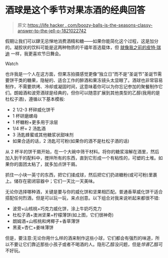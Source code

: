 # 酒球是这个季节对果冻酒的经典回答

> 原文:[https://life hacker . com/boozy-balls-is-the-seasons-classy-answer-to-the-jell-o-1821022742](https://lifehacker.com/boozy-balls-are-the-seasons-classy-answer-to-the-jell-o-1821022742)

假期让我们可以肆无忌惮地消费酒精和糖——如果你能简化这个过程，这是加分的。凝胶状的饮料可能是这两种物质的千禧年首选载体，但 [就像我之前的皮特·瑞迪](http://www.nbc.com/saturday-night-live/video/nprs-delicious-dish-schweddy-balls/3505994?snl=1) 一样，我更喜欢节日舞会。

Watch

也许我是一个人在这方面，但果冻拍摄感觉更像“独立日”而不是“圣诞节”圣诞节需要饼干类的糖果，隐秘的、适合工作的醉酒和果冻镜头太显眼了。酒球也非常容易制作，不需要烘烤、冷却或凝固时间，这意味着你可以为你忘记参加的聚餐制作它们。朗姆酒和波旁酒球是经典的，但你可以随意扩展到其他类型的乙醇(我用的是杜松子酒)，遵循以下基本模板:

*   2 1/2-3 杯碎威化饼干
*   1 杯研磨螺母
*   1 杯糖粉+更多用于涂层
*   1/4 杯+ 2 汤匙酒
*   3 汤匙蜂蜜或其他糖浆状甜味剂
*   如果合适的话，2 汤匙可可粉(如果你的酒不是杜松子酒的话)

从 2 杯半的饼干屑开始，在一个大碗中筛干材料。将你的糖浆溶解在酒里，然后加入到干的配料中，搅拌所有的东西，直到它形成一个有粘性的，可塑的土堆。如果你的面团太粘了，就多加点饼干屑。

抓住一小块一英寸的东西，把它们揉成球，然后把它们扔进糖粉(或可可粉)里裹上。储存在密闭容器中；它们一天比一天美味。

无论你选择哪种酒，关键是要与你的威化饼和坚果相匹配。普通香草威化饼干适合搭配任何烈酒，但是可以玩一玩，来点创意。以下组合对我来说听起来都很不错:

*   波旁+山核桃+巧克力威化饼，涂上牛奶巧克力
*   杜松子酒+澳洲坚果+柠檬薄饼(如上图，它们很神奇)
*   朗姆酒+山核桃和烤椰子+香草薄饼
*   黑麦+杏仁+姜味薄饼

但是，要注意:无论你用什么样的酒来制作这些小球，它们都会有强烈的味道，所以不要让它们靠近那些小孩子或者不喝酒的人。隐形乙醇没问题，但是*惊喜*乙醇可不好玩。
